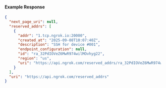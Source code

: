 <!-- Code generated for API Clients. DO NOT EDIT. -->

#### Example Response

```json
{
  "next_page_uri": null,
  "reserved_addrs": [
    {
      "addr": "1.tcp.ngrok.io:20000",
      "created_at": "2025-09-08T10:07:40Z",
      "description": "SSH for device #001",
      "endpoint_configuration": null,
      "id": "ra_32PdIOVeZ6MwR974wilMOvhyg22",
      "region": "us",
      "uri": "https://api.ngrok.com/reserved_addrs/ra_32PdIOVeZ6MwR974wilMOvhyg22"
    }
  ],
  "uri": "https://api.ngrok.com/reserved_addrs"
}
```
